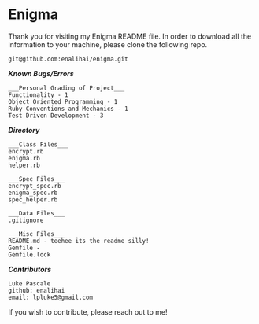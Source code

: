 # Enigma

Thank you for visiting my Enigma README file.
In order to download all the information to your machine, please clone the following repo.

```
git@github.com:enalihai/enigma.git
```

___Known Bugs/Errors___
```
___Personal Grading of Project___
Functionality - 1
Object Oriented Programming - 1
Ruby Conventions and Mechanics - 1
Test Driven Development - 3
```

___Directory___
```
___Class Files___
encrypt.rb
enigma.rb
helper.rb

___Spec Files___
encrypt_spec.rb
enigma_spec.rb
spec_helper.rb

___Data Files___
.gitignore

___Misc Files___
README.md - teehee its the readme silly!
Gemfile -
Gemfile.lock
```


___Contributors___
```
Luke Pascale
github: enalihai
email: lpluke5@gmail.com
```
If you wish to contribute, please reach out to me!
